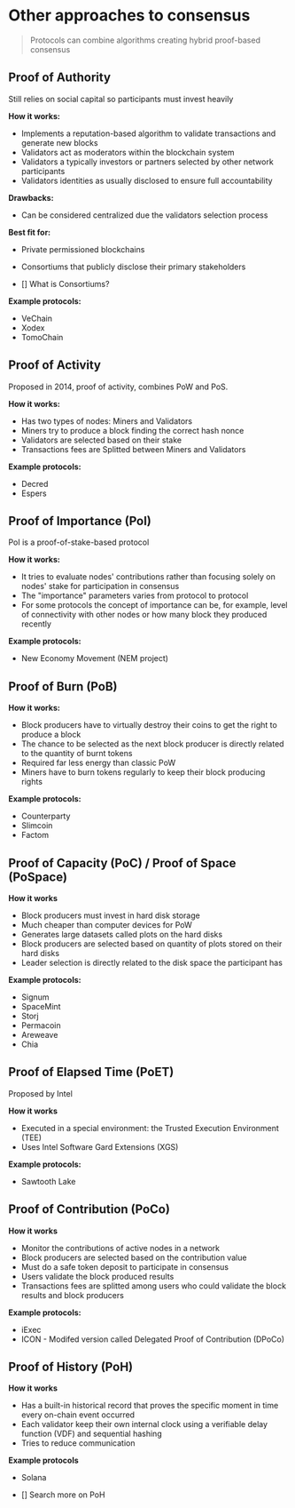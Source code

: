 # Other approaches to consensus

> Protocols can combine algorithms creating hybrid proof-based consensus

## Proof of Authority

Still relies on social capital so participants must invest heavily

**How it works:**

- Implements a reputation-based algorithm to validate transactions and generate new blocks
- Validators act as moderators within the blockchain system
- Validators a typically investors or partners selected by other network participants
- Validators identities as usually disclosed to ensure full accountability

**Drawbacks:**

- Can be considered centralized due the validators selection process

**Best fit for:**

- Private permissioned blockchains
- Consortiums that publicly disclose their primary stakeholders

- [] What is Consortiums?

**Example protocols:**

- VeChain
- Xodex
- TomoChain

## Proof of Activity

Proposed in 2014, proof of activity, combines PoW and PoS.

**How it works:**

- Has two types of nodes: Miners and Validators
- Miners try to produce a block finding the correct hash nonce
- Validators are selected based on their stake
- Transactions fees are Splitted between Miners and Validators

**Example protocols:**

- Decred
- Espers

## Proof of Importance (PoI)

PoI is a proof-of-stake-based protocol

**How it works:**

- It tries to evaluate nodes' contributions rather than focusing solely on nodes' stake for participation in consensus
- The "importance" parameters varies from protocol to protocol
- For some protocols the concept of importance can be, for example, level of connectivity with other nodes or how many block they produced recently

**Example protocols:**

- New Economy Movement (NEM project)

## Proof of Burn (PoB)

**How it works:**

- Block producers have to virtually destroy their coins to get the right to produce a block
- The chance to be selected as the next block producer is directly related to the quantity of burnt tokens
- Required far less energy than classic PoW
- Miners have to burn tokens regularly to keep their block producing rights

**Example protocols:**

- Counterparty
- Slimcoin
- Factom

## Proof of Capacity (PoC) / Proof of Space (PoSpace)

**How it works**

- Block producers must invest in hard disk storage
- Much cheaper than computer devices for PoW
- Generates large datasets called plots on the hard disks
- Block producers are selected based on quantity of plots stored on their hard disks
- Leader selection is directly related to the disk space the participant has

**Example protocols:**

- Signum
- SpaceMint
- Storj
- Permacoin
- Areweave
- Chia

## Proof of Elapsed Time (PoET)

Proposed by Intel

**How it works**

- Executed in a special environment: the Trusted Execution Environment (TEE)
- Uses Intel Software Gard Extensions (XGS)

**Example protocols:**

- Sawtooth Lake

## Proof of Contribution (PoCo)

**How it works**

- Monitor the contributions of active nodes in a network
- Block producers are selected based on the contribution value
- Must do a safe token deposit to participate in consensus
- Users validate the block produced results
- Transactions fees are splitted among users who could validate the block results and block producers

**Example protocols:**

- iExec
- ICON - Modifed version called Delegated Proof of Contribution (DPoCo)

## Proof of History (PoH)

**How it works**

- Has a built-in historical record that proves the specific moment in time every on-chain event occurred
- Each validator keep their own internal clock using a verifiable delay function (VDF) and sequential hashing
- Tries to reduce communication

**Example protocols**

- Solana

- [] Search more on PoH
